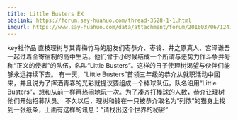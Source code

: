 ```yaml
---
title: Little Busters EX
bbslink: https://forum.say-huahuo.com/thread-3528-1-1.html
imgurl: https://www.say-huahuo.com/data/attachment/forum/201603/06/124750ltj9wjy2rwjjn999.jpg
---
```


key社作品
直枝理树与其青梅竹马的朋友们枣恭介、枣铃、井之原真人、宫泽谦吾一起过着全寄宿制的高中生活。他们曾于小时候结成一个所谓与恶势力作斗争并号称“正义的使者”的队伍，名叫“Little Busters”。这样的日子使理树渴望与伙伴们能够永远持续下去。
有一天，“Little Busters”首领三年级的恭介从就职活动中回来，并且说为了挥洒青春的光彩就提议要组成一个棒球队伍，队名沿用“Little Busters”，想和从前一样再热闹地玩一次。为了凑齐打棒球的人数，恭介让理树他们开始招募队员。
不久以后，理树和铃在一只被恭介取名为“列侬”的猫身上找到一张纸条，上面有这样的讯息：“请找出这个世界的秘密“<!--more-->
